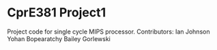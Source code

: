 # CprE381 Project1

Project code for single cycle MIPS processor.
Contributors:
Ian Johnson
Yohan Bopearatchy
Bailey Gorlewski
